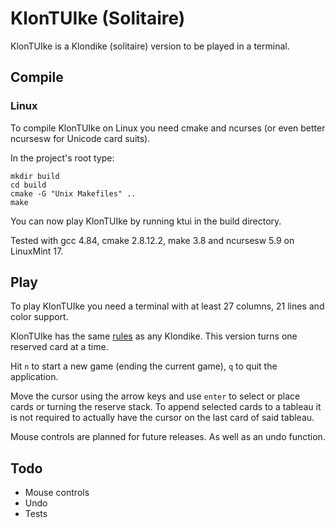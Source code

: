 # KlonTUIke (Solitaire)

KlonTUIke is a Klondike (solitaire) version to be played in a terminal.

## Compile

### Linux

To compile KlonTUIke on Linux you need cmake and ncurses (or even better
ncursesw for Unicode card suits).

In the project's root type:
```
mkdir build
cd build
cmake -G "Unix Makefiles" ..
make
```
You can now play KlonTUIke by running ktui in the build directory.

Tested with gcc 4.84, cmake 2.8.12.2, make 3.8 and ncursesw 5.9 on LinuxMint 17.

## Play

To play KlonTUIke you need a terminal with at least 27 columns, 21 lines and
color support.

KlonTUIke has the same
[rules](https://en.wikipedia.org/wiki/Klondike_(solitaire)#Rules) as any
Klondike. This version turns one reserved card at a time.

Hit `n` to start a new game (ending the current game), `q` to quit the
application.

Move the cursor using the arrow keys and use `enter` to select or place cards or
turning the reserve stack. To append selected cards to a tableau it is not
required to actually have the cursor on the last card of said tableau.

Mouse controls are planned for future releases. As well as an undo function.

## Todo

* Mouse controls
* Undo
* Tests
